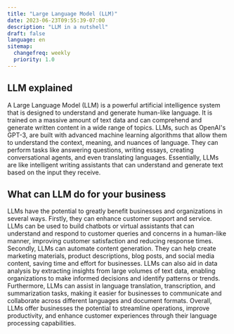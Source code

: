 ```yaml
---
title: "Large Language Model (LLM)"
date: 2023-06-23T09:55:39-07:00
description: "LLM in a nutshell"
draft: false
language: en
sitemap:
  changefreq: weekly
  priority: 1.0
---
```


## LLM explained ##

A Large Language Model (LLM) is a powerful artificial intelligence system that is designed to understand and generate human-like language. It is trained on a massive amount of text data and can comprehend and generate written content in a wide range of topics. LLMs, such as OpenAI's GPT-3, are built with advanced machine learning algorithms that allow them to understand the context, meaning, and nuances of language. They can perform tasks like answering questions, writing essays, creating conversational agents, and even translating languages. Essentially, LLMs are like intelligent writing assistants that can understand and generate text based on the input they receive.

## What can LLM do for your business ##
LLMs have the potential to greatly benefit businesses and organizations in several ways. Firstly, they can enhance customer support and service. LLMs can be used to build chatbots or virtual assistants that can understand and respond to customer queries and concerns in a human-like manner, improving customer satisfaction and reducing response times. Secondly, LLMs can automate content generation. They can help create marketing materials, product descriptions, blog posts, and social media content, saving time and effort for businesses. LLMs can also aid in data analysis by extracting insights from large volumes of text data, enabling organizations to make informed decisions and identify patterns or trends. Furthermore, LLMs can assist in language translation, transcription, and summarization tasks, making it easier for businesses to communicate and collaborate across different languages and document formats. Overall, LLMs offer businesses the potential to streamline operations, improve productivity, and enhance customer experiences through their language processing capabilities.